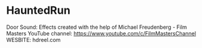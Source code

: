 # HauntedRun

Door Sound:
  Effects created with the help of Michael Freudenberg - Film Masters
  YouTube channel:
  https://www.youtube.com/c/FilmMastersChannel
  WESBITE: hdreel.com
